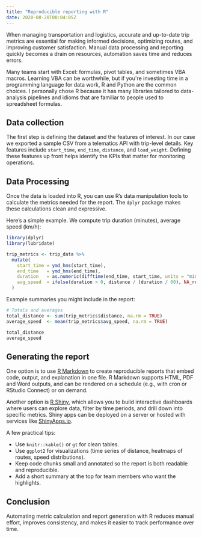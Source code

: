 ```yaml
---
title: "Reproducible reporting with R"
date: 2020-08-20T00:04:05Z
---
```


When managing transportation and logistics, accurate and up-to-date trip metrics are essential for making informed decisions, optimizing routes, and improving customer satisfaction. Manual data processing and reporting quickly becomes a drain on resources, automation saves time and reduces errors.

Many teams start with Excel: formulas, pivot tables, and sometimes VBA macros. Learning VBA can be worthwhile, but if you're investing time in a programming language for data work, R and Python are the common choices. I personally chose R because it has many libraries tailored to data-analysis pipelines and idioms that are familiar to people used to spreadsheet formulas.

## Data collection

The first step is defining the dataset and the features of interest. In our case we exported a sample CSV from a telematics API with trip-level details. Key features include `start_time`, `end_time`, `distance`, and `load_weight`. Defining these features up front helps identify the KPIs that matter for monitoring operations.

## Data Processing

Once the data is loaded into R, you can use R’s data manipulation tools to calculate the metrics needed for the report. The `dplyr` package makes these calculations clean and expressive.

Here’s a simple example. We compute trip duration (minutes), average speed (km/h):

```r
library(dplyr)
library(lubridate)

trip_metrics <- trip_data %>%
  mutate(
    start_time = ymd_hms(start_time),
    end_time   = ymd_hms(end_time),
    duration   = as.numeric(difftime(end_time, start_time, units = "mins")),
    avg_speed  = ifelse(duration > 0, distance / (duration / 60), NA_real_),
  )
```

Example summaries you might include in the report:

```r
# Totals and averages
total_distance <- sum(trip_metrics$distance, na.rm = TRUE)
average_speed  <- mean(trip_metrics$avg_speed, na.rm = TRUE)

total_distance
average_speed
```

## Generating the report

One option is to use [R Markdown](https://rmarkdown.rstudio.com/) to create reproducible reports that embed code, output, and explanation in one file. R Markdown supports HTML, PDF and Word outputs, and can be rendered on a schedule (e.g., with cron or RStudio Connect) or on demand.

Another option is [R Shiny](https://shiny.posit.co/), which allows you to build interactive dashboards where users can explore data, filter by time periods, and drill down into specific metrics. Shiny apps can be deployed on a server or hosted with services like [ShinyApps.io](https://www.shinyapps.io/).

A few practical tips:

- Use `knitr::kable()` or `gt` for clean tables.
- Use `ggplot2` for visualizations (time series of distance, heatmaps of routes, speed distributions).
- Keep code chunks small and annotated so the report is both readable and reproducible.
- Add a short summary at the top for team members who want the highlights.

## Conclusion

Automating metric calculation and report generation with R reduces manual effort, improves consistency, and makes it easier to track performance over time.